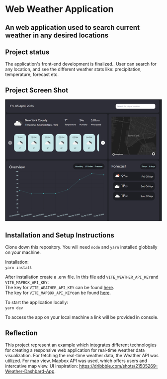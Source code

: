 # Web Weather Application

## An web application used to search current weather in any desired locations

## Project status

The application's front-end development is finalized.. User can search for any location, and see the different weather stats like: precipitation, temperature,
forecast etc.

## Project Screen Shot

![alt text](image.png)

## Installation and Setup Instructions

Clone down this repository. You will need `node` and `yarn` installed globbally on your machine.

Installation:<br>
`yarn install`

After installation create a .env file. In this file add `VITE_WEATHER_API_KEY`and `VITE_MAPBOX_API_KEY`:<br>
The key for `VITE_WEATHER_API_KEY` can be found [here](https://openweathermap.org/api).<br>
The key for `VITE_MAPBOX_API_KEY`can be found [here](https://www.mapbox.com/).

To start the application locally:<br>
`yarn dev`

To access the app on your local machine a link will be provided in console.

## Reflection

This project represent an example which integrates different technologies for creating a responsive web application for real-time
weather data visualization. For fetching the real-time weather data, the Weather API was utilized. For map view, Mapbox API was
used, which offers users and intercative map view. UI inspiration: https://dribbble.com/shots/21505269-Weather-Dashbard-App.
